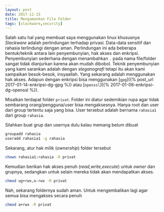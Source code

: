 ```yaml
---
layout: post
date: 2017-11-15
title: Mengamankan File Folder
tags: [slackware,security]
---
```

Salah satu hal yang membuat saya menggunakan linux khususnya _Slackware_ adalah perlindungan terhadap privasi. Data-data sensitif dan rahasia terlindungi dengan aman. Perlindungan ini ada beberapa bentuk/teknik antara lain penyembunyian, hak akses dan enkripsi. Penyembunyian sederhana dengan menambahkan <code>.</code> pada nama file/folder sangat tidak dianjurkan karena akan mudah dibobol. Teknik penyembunyian yang kami sarankan adalah dengan _steganografi_ tetapi itu akan kami sampaikan besok-besok, insyaallah. Yang sekarang adalah menggunakan hak akses. Adapun dengan enkripsi bisa menggunakan [<code>gpg</code>]({% post_url 2017-01-14-enkripsi-dg-gpg %})  atau [<code>openssl</code>]({% 2017-01-08-enkripsi-dg-openssl %}).

Misalkan terdapat folder <code>privat</code>. Folder ini diatur sedemikian rupa agar tidak sembarang orang/pengguna/user bisa mengaksesnya. Hanya root dan user dari group tertentu saja yang bisa. User tersebut adalah bernama <code>rahasia1</code> dari group <code>rahasia</code>.

Silahkan buat grup dan usernya dulu kalau memang belum dibuat

```bash
groupadd rahasia
useradd rahasia1 -g rahasia
```

Sekarang, atur hak milik (_ownership_) folder tersebut

```bash
chown rahasia1:rahasia -R privat
```

Kemudian berikan hak akses penuh (_read,write,execute_) untuk _owner_ dan grupnya, sedangkan untuk selain mereka tidak akan mendapatkan akses.

```bash
chmod ug+rwx,o-rwx -R privat
```

Nah, sekarang foldernya sudah aman. Untuk mengembalikan lagi agar semua bisa mengakses secara penuh

```bash
chmod a+rwx -R privat
```
